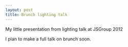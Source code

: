 ```yaml
--- 
layout: post
title: Brunch lighting talk
---
```


My little presentation from lighting talk at JSGroup 2012

<script src="http://speakerdeck.com/embed/4f3fad3520ec62001f00f2af.js"></script>

I plan to make a full talk on brunch soon.
